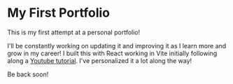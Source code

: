 # My First Portfolio

This is my first attempt at a personal portfolio!

I'll be constantly working on updating it and improving it as I learn more and grow in my career! I built this with React working in Vite initially following along a [Youtube tutorial](https://youtu.be/YQCDUJ6hhNY?si=LRcKcydc1Ic-Qs-w). I've personalized it a lot along the way!

Be back soon!